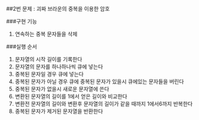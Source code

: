 ##2번 문제 : 괴짜 브라운의 중복을 이용한 암호

###구현 기능

1. 연속하는 중복 문자들을 삭제

###실행 순서

1. 문자열의 시작 길이를 기록한다
2. 문자열의 문자를 하나하나씩 큐에 넣는다
3. 중복된 문자일 경우 큐에 넣는다
4. 중복된 문자가 아닐 경우 큐에 중복된 문자가 있을시 큐에있는 문자들을 버린다
5. 중복된 문자가 없을시 새로운 문자열에 쓴다
6. 변환된 문자열의 길이를 1에서 얻은 길이와 비교한다
7. 변환전 문자열의 길이와 변환후 문자열의 길이가 같을 때까지 1에서6까지 반복한다
8. 중복된 문자가 제거된 문자열을 반환한다